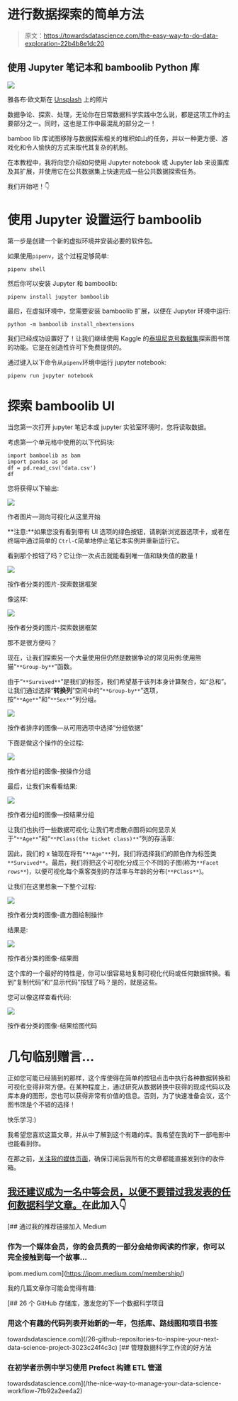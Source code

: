 # 进行数据探索的简单方法

> 原文：<https://towardsdatascience.com/the-easy-way-to-do-data-exploration-22b4b8e1dc20>

## 使用 Jupyter 笔记本和 bamboolib Python 库

![](img/babe1b352954c0960400b095830db183.png)

雅各布·欧文斯在 [Unsplash](https://unsplash.com?utm_source=medium&utm_medium=referral) 上的照片

数据争论、探索、处理，无论你在日常数据科学实践中怎么说，都是这项工作的主要部分之一。同时，这也是工作中最混乱的部分之一！

bamboo lib 库试图移除与数据探索相关的堆积如山的任务，并以一种更方便、游戏化和令人愉快的方式来取代其复杂的机制。

在本教程中，我将向您介绍如何使用 Jupyter notebook 或 Jupyter lab 来设置库及其扩展，并使用它在公共数据集上快速完成一些公共数据探索任务。

我们开始吧！👇

# 使用 Jupyter 设置运行 bamboolib

第一步是创建一个新的虚拟环境并安装必要的软件包。

如果使用`pipenv`，这个过程足够简单:

```
pipenv shell
```

然后你可以安装 Jupyter 和 bamboolib:

```
pipenv install jupyter bamboolib
```

最后，在虚拟环境中，您需要安装 bamboolib 扩展，以便在 Jupyter 环境中运行:

```
python -m bamboolib install_nbextensions
```

我们已经成功设置好了！让我们继续使用 Kaggle 的[泰坦尼克号数据集](https://www.kaggle.com/c/titanic/data)探索图书馆的功能。它是在创造性许可下免费提供的。

通过键入以下命令从`pipenv`环境中运行 jupyter notebook:

```
pipenv run jupyter notebook
```

# 探索 bamboolib UI

当您第一次打开 jupyter 笔记本或 jupyter 实验室环境时，您将读取数据。

考虑第一个单元格中使用的以下代码块:

```
import bamboolib as bam
import pandas as pd
df = pd.read_csv('data.csv')
df
```

您将获得以下输出:

![](img/1d3e3d5d0a7c47f85f1c7042f7fd2a5e.png)

作者图片—测向可视化从这里开始

**注意:**如果您没有看到带有 UI 选项的绿色按钮，请刷新浏览器选项卡，或者在终端中通过简单的 `Ctrl-C`简单地停止笔记本实例并重新运行它。

看到那个按钮了吗？它让你一次点击就能看到唯一值和缺失值的数量！

![](img/e1ee8119530b8fa3847ed93b7c872b8c.png)

按作者分类的图片-探索数据框架

像这样:

![](img/a9ed43df67f9b4e7681a6a71e07dffa3.png)

按作者分类的图片-探索数据框架

那不是很方便吗？

现在，让我们探索另一个大量使用但仍然是数据争论的常见用例:使用熊猫“`**Group-by**`”函数。

由于“`**Survived**`”是我们的标签，我们希望基于该列本身计算聚合，如“总和”。让我们通过选择“**转换列**”空间中的“`**Group-by**`”选项，按“`**Age**`”和“`**Sex**`”列分组。

![](img/fcdd8f8a742b3ed62ecadff81f73b81e.png)

按作者排序的图像—从可用选项中选择“分组依据”

下面是做这个操作的全过程:

![](img/f84ba63a1364e394e9249883327f58b5.png)

按作者分组的图像-按操作分组

最后，让我们来看看结果:

![](img/51e10c564835fbf24c5075e6d0486cc7.png)

按作者分组的图像—按结果分组

让我们也执行一些数据可视化:让我们考虑散点图将如何显示关于“`**Age**`”和“`**PClass(the ticket class)**`”列的存活率:

因此，我们的 x 轴现在将有`“**Age"**`列，我们将选择我们的颜色作为标签类`**Survived**`。最后，我们将把这个可视化分成三个不同的子图(称为`**Facet rows**`)，以便可视化每个乘客类别的存活率与年龄的分布(`**PClass**`)。

让我们在这里想象一下整个过程:

![](img/e45d1f6dbacf5e62e365b004e69726be.png)

按作者分类的图像-直方图绘制操作

结果是:

![](img/e2fe073f44312815a88cea9924ea3df9.png)

按作者分类的图像-结果图

这个库的一个最好的特性是，你可以很容易地复制可视化代码或任何数据转换。看到“复制代码”和“显示代码”按钮了吗？是的，就是这些。

您可以像这样查看代码:

![](img/c9902c3dbf7ff75606a4a619bd5b1ecc.png)

按作者分类的图像-结果绘图代码

# 几句临别赠言…

正如您可能已经猜到的那样，这个库使得在简单的按钮点击中执行各种数据转换和可视化变得非常方便。在某种程度上，通过研究从数据转换中获得的现成代码以及库本身的图形，您也可以获得非常有价值的信息。否则，为了快速准备会议，这个图书馆是个不错的选择！

快乐学习:)

我希望您喜欢这篇文章，并从中了解到这个有趣的库。我希望在我的下一部电影中也能看到你。

在那之前，[关注我的媒体页面](https://medium.com/@ipom)，确保订阅后我所有的文章都能直接发到你的收件箱。

## [我还建议成为一名中等会员，以便不要错过我发表的任何数据科学文章。](https://ipom.medium.com/membership/)在此加入👇

[](https://ipom.medium.com/membership/) [## 通过我的推荐链接加入 Medium

### 作为一个媒体会员，你的会员费的一部分会给你阅读的作家，你可以完全接触到每一个故事…

ipom.medium.com](https://ipom.medium.com/membership/) 

我的几篇文章你可能会觉得有趣:

[](/26-github-repositories-to-inspire-your-next-data-science-project-3023c24f4c3c) [## 26 个 GitHub 存储库，激发您的下一个数据科学项目

### 用这个有趣的代码列表开始新的一年，包括库、路线图和项目书签

towardsdatascience.com](/26-github-repositories-to-inspire-your-next-data-science-project-3023c24f4c3c) [](/the-nice-way-to-manage-your-data-science-workflow-7fb92a2ee4a2) [## 管理数据科学工作流的好方法

### 在初学者示例中学习使用 Prefect 构建 ETL 管道

towardsdatascience.com](/the-nice-way-to-manage-your-data-science-workflow-7fb92a2ee4a2)